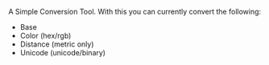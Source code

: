 A Simple Conversion Tool.
With this you can currently convert the following:
  - Base
  - Color (hex/rgb)
  - Distance (metric only)
  - Unicode (unicode/binary)
